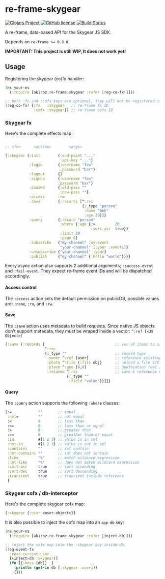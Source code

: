 # re-frame-skygear

[![Clojars Project](https://img.shields.io/clojars/v/akiroz.re-frame/skygear.svg)](https://clojars.org/akiroz.re-frame/skygear)
[![GitHub license](https://img.shields.io/badge/license-MIT-blue.svg)](https://raw.githubusercontent.com/akiroz/re-frame-skygear/master/LICENSE)
[![Build Status](https://travis-ci.org/akiroz/re-frame-skygear.svg?branch=master)](https://travis-ci.org/akiroz/re-frame-skygear)


A re-frame, data-based API for the Skygear JS SDK.

Depends on `re-frame >= 0.8.0`. 

**IMPORTANT: This project is still WIP, It does not work yet!**

## Usage

Registering the skygear (co)fx handler:

```clojure
(ns your-ns
  (:require [akiroz.re-frame.skygear :refer [reg-co-fx!]]))

;; both :fx and :cofx keys are optional, they will not be registered if unspecified.
(reg-co-fx! {:fx   :skygear   ;; re-frame fx ID
             :cofx :skygear}) ;; re-frame cofx ID

```

### Skygear fx

Here's the complete effects map:

```clojure

;; <fx>      <action>        <args>

{:skygear {:init        {:end-point "..."
                         :api-key "..."}
           :login       {:username "foo"
                         :password "bar"}
           :logout      {}
           :signup      {:username "foo"
                        :password "bar"}
           :passwd      {:old-pass ""
                         :new-pass ""}
           :access      :rw
           :save        {:records [^:rec
                                   {:_type "person"
                                    :name "bob"
                                    :age 20}]}
           :query       {:record "person"
                         :where {:age {:>         20
                                       :sort-asc  true}}
                         :limit 20
                         :page 0}
           :subscribe   {"my-channel" :my-event
                         "your-channel" [:your :events]}
           :unsubscribe {"your-channel" :your}
           :publish     {"my-channel" {:hello "world"}}}}
```

Every async action also supports 2 additional arguments; `:success-event` and `:fail-event`.
They expect re-frame event IDs and will be dispatched accordingly.

#### Access control
The `:access` action sets the default permission on publicDB,
possible values are: `:none`, `:ro`, and `:rw`.

#### Save

The `:save` action uses metadata to build requests.
Since native JS objects don't support metadata,
they must be wraped inside a vector: `^:ref [<JS Object>]`

```clojure
{:save {:records [                                ;; vec of items to save
                  ^:rec
                  {:_type ""                      ;; record type
                   :owner ^:ref [user]            ;; reference existing skygear record
                   :photo ^:file {:file obj}      ;; upload a file (JS File / URL)
                   :place ^:geo [0,0]             ;; geolocation (vec / skygear obj)
                   :related ^:rec                 ;; save & reference new record
                            {:_type ""
                             :field "value"}}]}}
```


#### Query
The `:query` action supports the following `:where` clauses:

```clojure
{:=            ""       ;; equal
 :not=         ""       ;; not equal
 :<            0        ;; less than
 :<=           0        ;; less than or equal
 :>            0        ;; greater than
 :>=           0        ;; greather than or equal
 :in           #{1 2 3} ;; value is in set
 :not-in       #{1 2 3} ;; value is not in set
 :contains     ""       ;; set contain
 :not-contains ""       ;; set does not contain
 :like         "%"      ;; match wildcard expression
 :not-like     "%"      ;; does not match wildcard expression
 :sort-asc     true     ;; sort ascending
 :sort-dec     true     ;; sort descending
 :transient    true     ;; transient include reference
 }
```


### Skygear cofx / db-interceptor

Here's the complete skygear cofx map:

```clojure
{:skygear {:user <user-object>}}

```

It is also possible to inject the cofx map into an `app-db` key:


```clojure
(ns your-ns
  (:require [akiroz.re-frame.skygear :refer [inject-db]]))

;; inject the cofx map into the :skygear key inside db.
(reg-event-fx
  :read-current-user
  [(inject-db :skygear)]
  (fn [{:keys [db]} _]
    (println (get-in db [:skygear :user]))
    {}))

```
